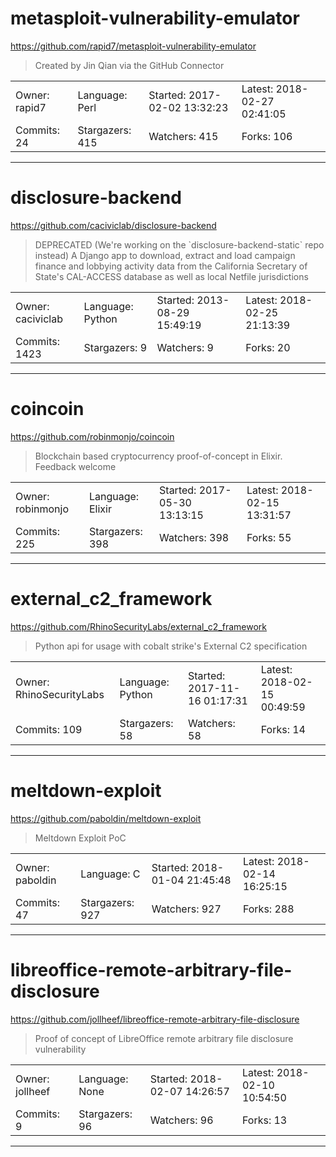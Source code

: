 # metasploit-vulnerability-emulator

https://github.com/rapid7/metasploit-vulnerability-emulator
<blockquote>
Created by Jin Qian via the GitHub Connector
</blockquote>

<table>
<tr><td>Owner: rapid7</td>
    <td>Language: Perl</td>
    <td>Started: 2017-02-02 13:32:23</td>
    <td>Latest: 2018-02-27 02:41:05</td></tr>
<tr><td>Commits: 24</td>
    <td>Stargazers: 415</td>
    <td>Watchers: 415</td>
    <td>Forks: 106</td></tr>
</table>

---

# disclosure-backend

https://github.com/caciviclab/disclosure-backend
<blockquote>
DEPRECATED (We're working on the `disclosure-backend-static` repo instead) A Django app to download, extract and load campaign finance and lobbying activity data from the California Secretary of State's CAL-ACCESS database as well as local Netfile jurisdictions
</blockquote>

<table>
<tr><td>Owner: caciviclab</td>
    <td>Language: Python</td>
    <td>Started: 2013-08-29 15:49:19</td>
    <td>Latest: 2018-02-25 21:13:39</td></tr>
<tr><td>Commits: 1423</td>
    <td>Stargazers: 9</td>
    <td>Watchers: 9</td>
    <td>Forks: 20</td></tr>
</table>

---

# coincoin

https://github.com/robinmonjo/coincoin
<blockquote>
Blockchain based cryptocurrency proof-of-concept in Elixir. Feedback welcome
</blockquote>

<table>
<tr><td>Owner: robinmonjo</td>
    <td>Language: Elixir</td>
    <td>Started: 2017-05-30 13:13:15</td>
    <td>Latest: 2018-02-15 13:31:57</td></tr>
<tr><td>Commits: 225</td>
    <td>Stargazers: 398</td>
    <td>Watchers: 398</td>
    <td>Forks: 55</td></tr>
</table>

---

# external_c2_framework

https://github.com/RhinoSecurityLabs/external_c2_framework
<blockquote>
Python api for usage with cobalt strike's External C2 specification 
</blockquote>

<table>
<tr><td>Owner: RhinoSecurityLabs</td>
    <td>Language: Python</td>
    <td>Started: 2017-11-16 01:17:31</td>
    <td>Latest: 2018-02-15 00:49:59</td></tr>
<tr><td>Commits: 109</td>
    <td>Stargazers: 58</td>
    <td>Watchers: 58</td>
    <td>Forks: 14</td></tr>
</table>

---

# meltdown-exploit

https://github.com/paboldin/meltdown-exploit
<blockquote>
Meltdown Exploit PoC
</blockquote>

<table>
<tr><td>Owner: paboldin</td>
    <td>Language: C</td>
    <td>Started: 2018-01-04 21:45:48</td>
    <td>Latest: 2018-02-14 16:25:15</td></tr>
<tr><td>Commits: 47</td>
    <td>Stargazers: 927</td>
    <td>Watchers: 927</td>
    <td>Forks: 288</td></tr>
</table>

---

# libreoffice-remote-arbitrary-file-disclosure

https://github.com/jollheef/libreoffice-remote-arbitrary-file-disclosure
<blockquote>
Proof of concept of LibreOffice remote arbitrary file disclosure vulnerability
</blockquote>

<table>
<tr><td>Owner: jollheef</td>
    <td>Language: None</td>
    <td>Started: 2018-02-07 14:26:57</td>
    <td>Latest: 2018-02-10 10:54:50</td></tr>
<tr><td>Commits: 9</td>
    <td>Stargazers: 96</td>
    <td>Watchers: 96</td>
    <td>Forks: 13</td></tr>
</table>

---

